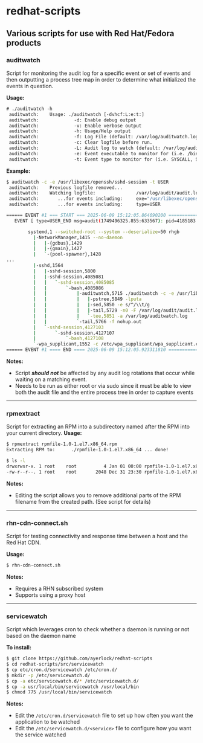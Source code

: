 # redhat-scripts
Various scripts for use with Red Hat/Fedora products
-------------------------------------------------------------------------------------------------------------------------------
### auditwatch
Script for monitoring the audit log for a specific event or set of events and then outputting a process tree map in order to determine what initialized the events in question.

**Usage:**
```txt
# ./auditwatch -h
 auditwatch:    Usage: ./auditwatch [-dvhcf:L:e:t:]
 auditwatch:             -d: Enable debug output
 auditwatch:             -v: Enable verbose output
 auditwatch:             -h: Usage/Help output
 auditwatch:             -f: Log File (default: /var/log/auditwatch.log)
 auditwatch:             -c: Clear logfile before run.
 auditwatch:             -L: Audit log to watch (default: /var/log/audit/audit.log)
 auditwatch:             -e: Event executable to monitor for (i.e. /bin/bash)
 auditwatch:             -t: Event type to monitor for (i.e. SYSCALL, SERVICE_START, SERVICE_STOP)
```

**Example:**
```sh
$ auditwatch -c -e /usr/libexec/openssh/sshd-session -t USER
 auditwatch:    Previous logfile removed...
 auditwatch:    Watching logfile:               /var/log/audit/audit.log
 auditwatch:       ...for events including:     exe="/usr/libexec/openssh/sshd-session"
 auditwatch:       ...for events including:     type=USER

====== EVENT #1 === START === 2025-06-09 15:12:05.864690200 ====================================================================
   EVENT [ type=USER_END msg=audit(1749496325.855:633567): pid=4185183 uid=0 auid=0 ses=1688 subj=system_u:system_r:sshd_t:s0-s0:c0.c1023 msg='op=login id=0 exe="/usr/libexec/openssh/sshd-session" hostname=? addr=? terminal=/dev/pts/6 res=success'UID="root" AUID="root" ID="root" ]

        systemd,1 --switched-root --system --deserialize=50 rhgb
          |-NetworkManager,1415 --no-daemon
          |   |-{gdbus},1429
          |   |-{gmain},1427
          |   `-{pool-spawner},1428
...
          |-sshd,1564
          |   |-sshd-session,5800
          |   |-sshd-session,4085081
          |   |   `-sshd-session,4085085
          |   |       `-bash,4085086
          |   |           |-auditwatch,5715 ./auditwatch -c -e /usr/libexec/openssh/sshd-session -t USER
          |   |           |   |-pstree,5849 -lputa
          |   |           |   |-sed,5850 -e s/^/\\t/g
          |   |           |   |-tail,5729 -n0 -F /var/log/audit/audit.log
          |   |           |   `-tee,5851 -a /var/log/auditwatch.log
          |   |           `-tail,5766 -f nohup.out
          |   `-sshd-session,4127103
          |       `-sshd-session,4127107
          |           `-bash,4127108
          `-wpa_supplicant,1552 -c /etc/wpa_supplicant/wpa_supplicant.conf -u -s
====== EVENT #1 ==== END ==== 2025-06-09 15:12:05.923311810 ======================================================================
```
**Notes:**
  - Script _**should not**_ be affected by any audit log rotations that occur while waiting on a matching event.
  - Needs to be run as either root or via sudo since it must be able to view both the audit file and the entire process tree in order to capture events

-------------------------------------------------------------------------------------------------------------------------------
### rpmextract
Script for extracting an RPM into a subdirectory named after the RPM into your current directory.
**Usage:**
```sh
$ rpmextract rpmfile-1.0-1.el7.x86_64.rpm
Extracting RPM to:      ./rpmfile-1.0-1.el7.x86_64 ... done!

$ ls -l
drwxrwsr-x. 1 root    root          4 Jan 01 00:00 rpmfile-1.0-1.el7.x86_64
-rw-r--r--. 1 root    root       2048 Dec 31 23:30 rpmfile-1.0-1.el7.x86_64.rpm
```
**Notes:**
  - Editing the script allows you to remove additional parts of the RPM filename from the created path.  (See script for details)


-------------------------------------------------------------------------------------------------------------------------------
### rhn-cdn-connect.sh
Script for testing connectivity and response time between a host and the Red Hat CDN.

**Usage:**
```sh
$ rhn-cdn-connect.sh
```
**Notes:**
  - Requires a RHN subscribed system
  - Supports using a proxy host


-------------------------------------------------------------------------------------------------------------------------------
### servicewatch
Script which leverages cron to check whether a daemon is running or not based on the daemon name

**To install:**
```sh
$ git clone https://github.com/ayerlock/redhat-scripts
$ cd redhat-scripts/src/servicewatch
$ cp etc/cron.d/servicewatch /etc/cron.d/
$ mkdir -p /etc/servicewatch.d/
$ cp -a etc/servicewatch.d/* /etc/servicewatch.d/
$ cp -a usr/local/bin/servicewatch /usr/local/bin
$ chmod 775 /usr/local/bin/servicewatch
```
**Notes:**
  - Edit the `/etc/cron.d/servicewatch` file to set up how often you want the application to be watched
  - Edit the `/etc/servicewatch.d/<service>` file to configure how you want the service watched

